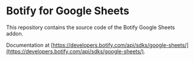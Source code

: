 # Botify for Google Sheets

This repository contains the source code of the Botify Google Sheets addon.

Documentation at [https://developers.botify.com/api/sdks/google-sheets/](https://developers.botify.com/api/sdks/google-sheets/).
